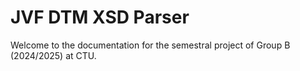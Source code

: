 # JVF DTM XSD Parser

Welcome to the documentation for the semestral project of Group B (2024/2025) at CTU.

